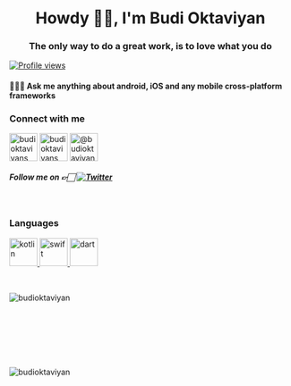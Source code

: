 <h1 align="center">Howdy 👋🏻, I'm Budi Oktaviyan</h1>
<h3 align="center">The only way to do a great work, is to love what you do</h3>

[![Profile views](https://komarev.com/ghpvc/?username=budioktaviyan)](https://github.com/budioktaviyan)

<h4 align="left">🤷🏻‍♂️ Ask me anything about android, iOS and any mobile cross-platform frameworks</h4>

<p align="left">
<h3 align="left">Connect with me</h3>
<a href="https://linkedin.com/in/budioktaviyans" target="blank"><img align="center" src="https://user-images.githubusercontent.com/2031493/109814543-36eb6300-7c61-11eb-8b2e-a510701309e7.png" alt="budioktaviyans" height="50" width="50" /></a>
<a href="https://instagram.com/budioktaviyans" target="blank"><img align="center" src="https://user-images.githubusercontent.com/2031493/109813457-f5a68380-7c5f-11eb-93e7-5ba13de0695e.png" alt="budioktaviyans" height="50" width="50" /></a>
<a href="https://medium.com/@budioktaviyans" target="blank"><img align="center" src="https://user-images.githubusercontent.com/2031493/109813479-f9d2a100-7c5f-11eb-84bb-ea3a739ebc96.png" alt="@budioktaviyans" height="50" width="50" /></a>
</p>

##### Follow me on 👉🏻 [![Twitter](https://img.shields.io/twitter/follow/budioktaviyans?label=Follow&style=social)](https://twitter.com/budioktaviyans)

<br />

<h3 align="left">Languages</h3>
<p align="left"> <a href="https://kotlinlang.org" target="_blank"> <img src="https://user-images.githubusercontent.com/2031493/109813042-626d4e00-7c5f-11eb-9d1e-35d6669ffe0d.png" alt="kotlin" height="50" width="50" /> </a> <a href="https://swift.org" target="_blank"> <img src="https://user-images.githubusercontent.com/2031493/109811200-16b9a500-7c5d-11eb-9a8f-c4019e87dac3.png" alt="swift" height="50" width="50" /> </a> <a href="https://dart.dev" target="_blank"> <img src="https://user-images.githubusercontent.com/2031493/109811270-2d5ffc00-7c5d-11eb-9704-bcf8b5e504cb.png" alt="dart" height="50" width="50" /> </a> </p>

<br/>

<p><img align="left" src="https://github-readme-stats.vercel.app/api/top-langs/?username=budioktaviyan&layout=compact&theme=dracula&&hide_border=true" alt="budioktaviyan" /></p>

<br/><br/><br/><br/><br/><br/><br/>

<p><img align="left" src="https://github-readme-stats.vercel.app/api?username=budioktaviyan&show_icons=true&theme=dracula&&hide_border=true" alt="budioktaviyan" /></p>

